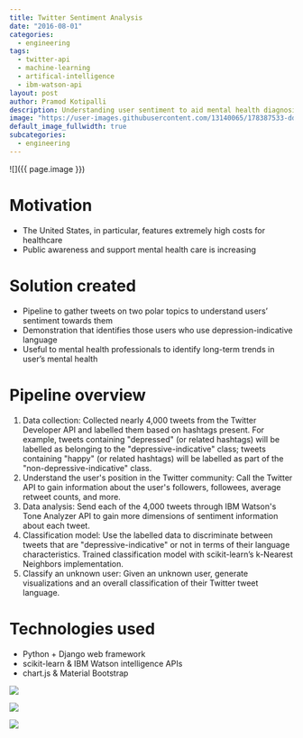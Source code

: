 ```yaml
---
title: Twitter Sentiment Analysis
date: "2016-08-01"
categories:
  - engineering
tags:
  - twitter-api
  - machine-learning
  - artifical-intelligence
  - ibm-watson-api
layout: post
author: Pramod Kotipalli
description: Understanding user sentiment to aid mental health diagnosis
image: "https://user-images.githubusercontent.com/13140065/178387533-dd7c868a-b32d-4995-a9c4-99503e06d02c.png"
default_image_fullwidth: true
subcategories:
  - engineering
---
```


![]({{ page.image }})

# Motivation

- The United States, in particular, features extremely high
  costs for healthcare
- Public awareness and support mental health care is
  increasing

# Solution created

- Pipeline to gather tweets on two polar topics to
  understand users’ sentiment towards them
- Demonstration that identifies those users who use
  depression-indicative language
- Useful to mental health professionals to identify
  long-term trends in user’s mental health

# Pipeline overview

1. Data collection: Collected nearly 4,000 tweets from the
   Twitter Developer API and labelled them based on hashtags
   present. For example, tweets containing "depressed" (or
   related hashtags) will be labelled as belonging to the
   "depressive-indicative" class; tweets containing "happy"
   (or related hashtags) will be labelled as part of the
   "non-depressive-indicative" class.
2. Understand the user's position in the Twitter community:
   Call the Twitter API to gain information about the user's
   followers, followees, average retweet counts, and more.
3. Data analysis: Send each of the 4,000 tweets through IBM
   Watson's Tone Analyzer API to gain more dimensions of
   sentiment information about each tweet.
4. Classification model: Use the labelled data to
   discriminate between tweets that are
   "depressive-indicative" or not in terms of their language
   characteristics. Trained classification model with
   scikit-learn’s k-Nearest Neighbors implementation.
5. Classify an unknown user: Given an unknown user, generate
   visualizations and an overall classification of their
   Twitter tweet language.

# Technologies used

- Python + Django web framework
- scikit-learn & IBM Watson intelligence APIs
- chart.js & Material Bootstrap

![](https://user-images.githubusercontent.com/13140065/178387561-66615bea-d78d-4430-a965-78020ee4259c.png)

![](https://user-images.githubusercontent.com/13140065/178387590-9f140371-4925-44b5-aa57-57cdb600e1c6.png)

![](https://user-images.githubusercontent.com/13140065/178387621-18441b40-cfb1-42ac-bc36-282095ac2e56.png)
